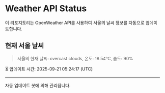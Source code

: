 
# Weather API Status

이 리포지토리는 OpenWeather API를 사용하여 서울의 날씨 정보를 자동으로 업데이트합니다.

## 현재 서울 날씨
> 서울의 현재 날씨: overcast clouds, 온도: 18.54°C, 습도: 90%

⏳ 업데이트 시간: 2025-09-21 05:24:17 (UTC)

---
자동 업데이트 봇에 의해 관리됩니다.

